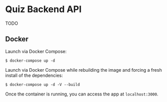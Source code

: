 # Quiz Backend API

TODO

## Docker

Launch via Docker Compose:

```
$ docker-compose up -d
```

Launch via Docker Compose while rebuilding the image and forcing a fresh install of the dependencies:

```
$ docker-compose up -d -V --build
```

Once the container is running, you can access the app at `localhost:3000`.
